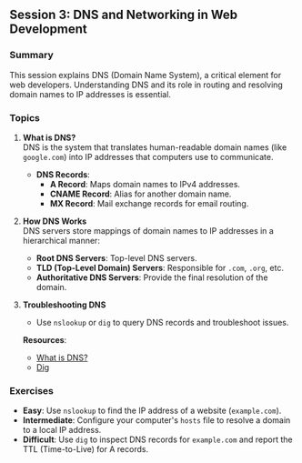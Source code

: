 ## **Session 3: DNS and Networking in Web Development**

### **Summary**  
This session explains DNS (Domain Name System), a critical element for web developers. Understanding DNS and its role in routing and resolving domain names to IP addresses is essential.

### **Topics**  
1. **What is DNS?**  
   DNS is the system that translates human-readable domain names (like `google.com`) into IP addresses that computers use to communicate.  
   - **DNS Records**:  
     - **A Record**: Maps domain names to IPv4 addresses.  
     - **CNAME Record**: Alias for another domain name.  
     - **MX Record**: Mail exchange records for email routing.

2. **How DNS Works**  
   DNS servers store mappings of domain names to IP addresses in a hierarchical manner:  
   - **Root DNS Servers**: Top-level DNS servers.  
   - **TLD (Top-Level Domain) Servers**: Responsible for `.com`, `.org`, etc.  
   - **Authoritative DNS Servers**: Provide the final resolution of the domain.

3. **Troubleshooting DNS**  
   - Use `nslookup` or `dig` to query DNS records and troubleshoot issues.  

   **Resources**:  
   - [What is DNS?](https://www.cloudflare.com/learning/dns/what-is-dns/)  
   - [Dig](https://man.openbsd.org/dig.1)

### **Exercises**  
- **Easy**: Use `nslookup` to find the IP address of a website (`example.com`).
- **Intermediate**: Configure your computer's `hosts` file to resolve a domain to a local IP address.  
- **Difficult**: Use `dig` to inspect DNS records for `example.com` and report the TTL (Time-to-Live) for A records.

